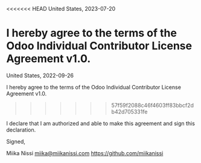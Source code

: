 <<<<<<< HEAD
United States, 2023-07-20

I hereby agree to the terms of the Odoo Individual Contributor License Agreement v1.0.
=======
United States, 2022-09-26

I hereby agree to the terms of the Odoo Individual Contributor License
Agreement v1.0.
>>>>>>> 57f59f2088c46f4603ff83bbcf2db42d705331fe

I declare that I am authorized and able to make this agreement and sign this
declaration.

Signed,

Miika Nissi miika@miikanissi.com https://github.com/miikanissi
